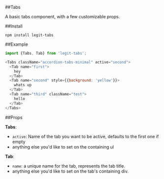 ##Tabs

A basic tabs component, with a few customizable props.

##Install

`npm install legit-tabs`

##Example

~~~js
import {Tabs, Tab} from 'legit-tabs';

<Tabs className="accordion-tabs-minimal" active="second">
  <Tab name="first">
    hey
  </Tab>
  <Tab name="second" style={{background: 'yellow'}}>
    whats up
  </Tab>
  <Tab name="third" className="test">
    hello
  </Tab>
</Tabs>
~~~

##Props

**Tabs**:

- `active`: Name of the tab you want to be active, defaults to the first one if empty
- anything else you'd like to set on the containing ul

**Tab**:

- `name`: a unique name for the tab, represents the tab title.
- anything else you'd like to set on the tab's containing div.
